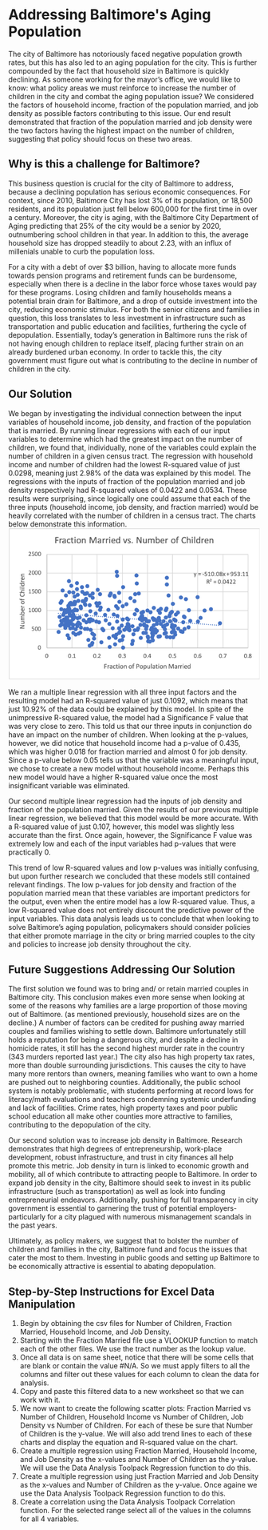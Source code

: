 # Addressing Baltimore's Aging Population
  The city of Baltimore has notoriously faced negative population growth rates, but this has also led to an aging population for the city. This is further compounded by the fact that household size in Baltimore is quickly declining. As someone working for the mayor’s office, we would like to know: what policy areas we must reinforce to increase the number of children in the city and combat the aging population issue?  We considered the factors of household income, fraction of the population married, and job density as possible factors contributing to this issue.  Our end result demonstrated that fraction of the population married and job density were the two factors having the highest impact on the number of children, suggesting that policy should focus on these two areas.

## Why is this a challenge for Baltimore?
  This business question is crucial for the city of Baltimore to address, because a declining population has serious economic consequences. For context, since 2010, Baltimore City has lost 3% of its population, or 18,500 residents, and its population just fell below 600,000 for the first time in over a century. Moreover, the city is aging, with the Baltimore City Department of Aging predicting that 25% of the city would be a senior by 2020, outnumbering school children in that year. In addition to this, the average household size has dropped steadily to about 2.23, with an influx of millenials unable to curb the population loss. 
  
  For a city with a debt of over $3 billion, having to allocate more funds towards pension programs and retirement funds can be burdensome, especially when there is a decline in the labor force whose taxes would pay for these programs. Losing children and family households means a  potential brain drain for Baltimore, and a drop of outside investment into the city, reducing economic stimulus. For both the senior citizens and families in question, this loss translates to less investment in infrastructure such as transportation and public education and facilities, furthering the cycle of depopulation. Essentially, today’s generation in Baltimore runs the risk of not having enough children to replace itself, placing further strain on an already burdened urban economy. In order to tackle this, the city government must figure out what is contributing to the decline in number of children in the city. 

## Our Solution
  We began by investigating the individual connection between the input variables of household income, job density, and fraction of the population that is married.  By running linear regressions with each of our  input variables to determine which had the greatest impact on the number of children, we found that, individually, none of the variables could explain the number of children in a given census tract.  The regression with household income and number of children had the lowest R-squared value of  just 0.0298, meaning just 2.98% of the data was explained by this model.  The regressions with the inputs of fraction of the population married and job density respectively had R-squared values of 0.0422 and 0.0534.  These results were surprising, since logically one could assume that each of the three inputs (household income, job density, and fraction married) would be heavily correlated with the number of children in a census tract.  The charts below demonstrate this information.
![marriage chartimage](https://github.com/mdia4/Baltimore-Children-Population-DATA/blob/master/Charts/Fraction%20Married%20v%20Number%20of%20Children.png)


  We ran a multiple linear regression with all three input factors and the resulting model had an R-squared value of just 0.1092, which means that just 10.92% of the data could be explained by this model.  In spite of the unimpressive R-squared value, the model had a Significance F value that was very close to zero.  This told us that our three inputs in conjunction do have an impact on the number of children.  When looking at the p-values, however, we did notice that household income had a p-value of 0.435, which was higher 0.018 for fraction married and almost 0 for job density.  Since a p-value below 0.05 tells us that the variable was a meaningful input, we chose to create a new model without household income. Perhaps this new model would have a higher R-squared value once the most insignificant variable was eliminated.

  Our second multiple linear regression had the inputs of job density and fraction of the population married.  Given the results of our previous multiple linear regression, we believed that this model would be more accurate.  With a R-squared value of just 0.107, however, this model was slightly less accurate than the first.  Once again, however, the Significance F value was extremely low and each of the input variables had p-values that were practically 0.  

  This trend of low R-squared values and low p-values was initially confusing, but upon further research we concluded that these models still contained relevant findings.  The low p-values for job density and fraction of the population married mean that these variables are important predictors for the output, even when the entire model has a low R-squared value.  Thus, a low R-squared value does not entirely discount the predictive power of the input variables. This data analysis leads us to conclude that when looking to solve Baltimore’s aging population, policymakers should consider policies that either promote marriage in the city or bring married couples to the city and policies to increase job density throughout the city. 

## Future Suggestions Addressing Our Solution
  The first solution we found was to bring and/ or retain married couples in Baltimore city. This conclusion makes even more sense when looking at some of the reasons why families are a large proportion of those moving out of Baltimore. (as mentioned previously, household sizes are on the decline.)  A number of factors can be credited for pushing away married couples and families wishing to settle down. Baltimore unfortunately still holds a reputation for being a dangerous city, and despite a decline in homicide rates, it still has the second highest murder rate in the country (343 murders reported last year.) The city also has high property tax rates, more than double surrounding jurisdictions. This causes the city to have many more rentors than owners, meaning families who want to own a home are pushed out to neighboring counties. Additionally, the public school system is notably problematic, with students performing at record lows for literacy/math evaluations and teachers condemning systemic underfunding and lack of facilities. Crime rates, high property taxes and poor public school education all make other counties more attractive to families, contributing to the depopulation of the city.

  Our second solution was to increase job density in Baltimore. Research demonstrates that  high degrees of entrepreneurship, work-place development, robust infrastructure, and trust in city finances all help promote this metric. Job density in turn is linked to economic growth and mobility, all of which contribute to attracting people to Baltimore. In order to expand job density in the city, Baltimore should seek to invest in its public infrastructure (such as transportation) as well as look into funding entrepreneurial endeavors. Additionally, pushing for full transparency in city government is essential to garnering the trust of  potential employers- particularly for a city plagued with numerous mismanagement scandals in the past years.

  Ultimately, as policy makers, we suggest that to bolster the number of children and families in the city, Baltimore fund and focus the issues that cater the most to them. Investing in public goods and setting up Baltimore to be economically attractive is essential to abating depopulation.

  



## Step-by-Step Instructions for Excel Data Manipulation
1. Begin by obtaining the csv files for Number of Children, Fraction Married, Household Income, and Job Density.
2. Starting with the Fraction Married file use a VLOOKUP function to match each of the other files.  We use the tract number as the lookup value.
3. Once all data is on same sheet, notice that there will be some cells that are blank or contain the value #N/A.  So we must apply filters to all the columns and filter out these values for each column to clean the data for analysis.
4. Copy and paste this filtered data to a new worksheet so that we can work with it.
5. We now want to create the following scatter plots: Fraction Married vs Number of Children, Household Income vs Number of Children, Job Density vs Number of Children.  For each of these be sure that Number of Children is the y-value.  We will also add trend lines to each of these charts and display the equation and R-squared value on the chart.
6. Create a multiple regression using Fraction Married, Household Income, and Job Density as the x-values and Number of Children as the y-value.  We will use the Data Analysis Toolpack Regression function to do this.
7. Create a multiple regression using just Fraction Married and Job Density as the x-values and Number of Children as the y-value.  Once againe we use the Data Analysis Toolpack Regression function to do this.
8. Create a correlation using the Data Analysis Toolpack Correlation function.  For the selected range select all of the values in the columns for all 4 variables.

